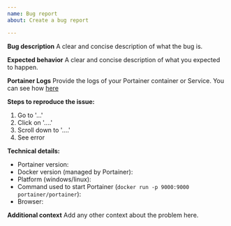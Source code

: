 ```yaml
---
name: Bug report
about: Create a bug report

---
```


<!--

Thanks for reporting a bug for Portainer !

You can find more information about Portainer support framework policy here: https://www.portainer.io/2019/04/portainer-support-policy/

Do you need help or have a question? Come chat with us on Slack http://portainer.io/slack/.

Before opening a new issue, make sure that we do not have any duplicates
already open. You can ensure this by searching the issue list for this
repository. If there is a duplicate, please close your issue and add a comment
to the existing issue instead.

Also, be sure to check our FAQ and documentation first: https://portainer.readthedocs.io
-->

**Bug description**
A clear and concise description of what the bug is.

**Expected behavior**
A clear and concise description of what you expected to happen.

**Portainer Logs**
Provide the logs of your Portainer container or Service.
You can see how [here](https://portainer.readthedocs.io/en/stable/faq.html#how-do-i-get-the-logs-from-portainer)

**Steps to reproduce the issue:**
1. Go to '...'
2. Click on '....'
3. Scroll down to '....'
4. See error

**Technical details:**
* Portainer version:
* Docker version (managed by Portainer):
* Platform (windows/linux):
* Command used to start Portainer (`docker run -p 9000:9000 portainer/portainer`):
* Browser:

**Additional context**
Add any other context about the problem here.
